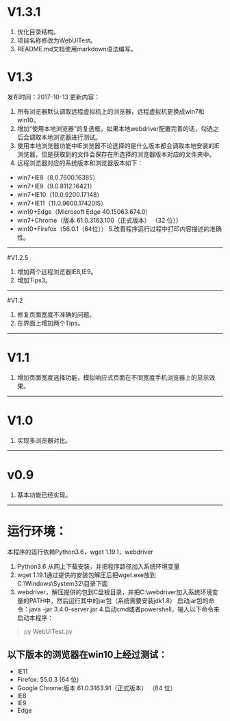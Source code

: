 # V1.3.1
1. 优化目录结构。
2. 项目名称修改为WebUITest。
3. README.md文档使用markdown语法编写。
# V1.3
发布时间：2017-10-13
更新内容：
1. 所有浏览器默认调取远程虚拟机上的浏览器，远程虚拟机更换成win7和win10。
2. 增加“使用本地浏览器”的复选框。如果本地webdriver配置完善的话，勾选之后会调取本地浏览器进行测试。
3. 使用本地浏览器功能中IE浏览器不论选择的是什么版本都会调取本地安装的IE浏览器，但是获取到的文件会保存在所选择的浏览器版本对应的文件夹中。
4. 远程浏览器对应的系统版本和浏览器版本如下：
- win7+IE8（8.0.7600.16385）
- win7+IE9（9.0.8112.16421）
- win7+IE10（10.0.9200.17148）
- win7+IE11（11.0.9600.17420IS）
- win10+Edge（Microsoft Edge 40.15063.674.0）
- win7+Chrome（版本 61.0.3163.100（正式版本） （32 位））
- win10+Firefox（56.0.1（64位））
5.改善程序运行过程中打印内容描述的准确性。
-------------------------
#V1.2.5
1. 增加两个远程浏览器IE8,IE9。
2. 增加Tips3。
-------------------------
#V1.2
1. 修复页面宽度不准确的问题。
2. 在界面上增加两个Tips。
-------------------------
# V1.1
1. 增加页面宽度选择功能，模拟响应式页面在不同宽度手机浏览器上的显示效果。
-------------------------
# V1.0
1. 实现多浏览器对比。
-------------------------
# v0.9
1. 基本功能已经实现。
-------------------------
# 运行环境：
本程序的运行依赖Python3.6，wget 1.19.1，webdriver
1. Python3.6 从网上下载安装，并把程序路径加入系统环境变量
2. wget 1.19.1通过提供的安装包解压后把wget.exe放到C:\Windows\System32\目录下面
3. webdriver，解压提供的包到C盘根目录，并把C:\webdriver加入系统环境变量的PATH中，然后运行其中的jar包（系统需要安装jdk1.8）
启动jar包的命令：java -jar 3.4.0-server.jar
4.启动cmd或者powershell，输入以下命令来启动本程序：
> py WebUITest.py

## 以下版本的浏览器在win10上经过测试：
- IE11
- Firefox: 55.0.3 (64 位)
- Google Chrome:版本 61.0.3163.91（正式版本） （64 位）
- IE8
- IE9
- Edge
